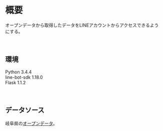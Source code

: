 # 概要
オープンデータから取得したデータをLINEアカウントからアクセスできるようにする。

　
## 環境
Python 3.4.4  
line-bot-sdk 1.18.0  
Flask 1.1.2  

　
## データソース
岐阜県の[オープンデータ](https://gifu-opendata.pref.gifu.lg.jp/dataset/c11223-001)。

　
